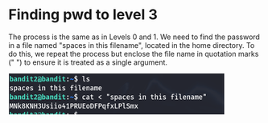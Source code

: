 # Finding pwd to level 3

The process is the same as in Levels 0 and 1. We need to find the password in a file named "spaces in this filename", located in the home directory. To do this, we repeat the process but enclose the file name in quotation marks (" ") to ensure it is treated as a single argument.

![alt text](images/4.png)